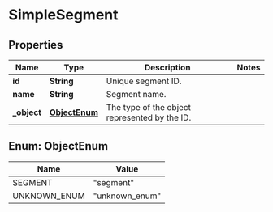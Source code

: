 

# SimpleSegment


## Properties

| Name | Type | Description | Notes |
|------------ | ------------- | ------------- | -------------|
|**id** | **String** | Unique segment ID. |  |
|**name** | **String** | Segment name. |  |
|**_object** | [**ObjectEnum**](#ObjectEnum) | The type of the object represented by the ID. |  |



## Enum: ObjectEnum

| Name | Value |
|---- | -----|
| SEGMENT | &quot;segment&quot; |
| UNKNOWN_ENUM | &quot;unknown_enum&quot; |



